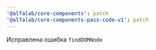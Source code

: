 ```yaml
---
'@alfalab/core-components': patch
'@alfalab/core-components-pass-code-v1': patch
---
```


Исправлена ошибка `findDOMNode`
